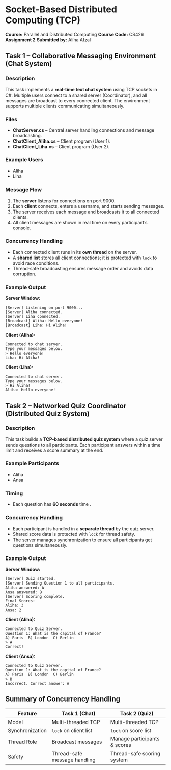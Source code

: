 # Socket-Based Distributed Computing (TCP)

**Course:** Parallel and Distributed Computing
**Course Code:** CS426
**Assignment 2**
**Submitted by:** Aliha Afzal


## Task 1 – Collaborative Messaging Environment (Chat System)

### Description

This task implements a **real-time text chat system** using TCP sockets in C#.
Multiple users connect to a shared server (Coordinator), and all messages are broadcast to every connected client.
The environment supports multiple clients communicating simultaneously.

### Files

* **ChatServer.cs** – Central server handling connections and message broadcasting.
* **ChatClient_Aliha.cs** – Client program (User 1).
* **ChatClient_Liha.cs** – Client program (User 2).

### Example Users

* Aliha
* Liha

### Message Flow

1. The **server** listens for connections on port 9000.
2. Each **client** connects, enters a username, and starts sending messages.
3. The server receives each message and broadcasts it to all connected clients.
4. All client messages are shown in real time on every participant’s console.

### Concurrency Handling

* Each connected client runs in its **own thread** on the server.
* A **shared list** stores all client connections; it is protected with `lock` to avoid race conditions.
* Thread-safe broadcasting ensures message order and avoids data corruption.

### Example Output

**Server Window:**

```
[Server] Listening on port 9000...
[Server] Aliha connected.
[Server] Liha connected.
[Broadcast] Aliha: Hello everyone!
[Broadcast] Liha: Hi Aliha!
```

**Client (Aliha):**

```
Connected to chat server.
Type your messages below.
> Hello everyone!
Liha: Hi Aliha!
```

**Client (Liha):**

```
Connected to chat server.
Type your messages below.
> Hi Aliha!
Aliha: Hello everyone!
```


## Task 2 – Networked Quiz Coordinator (Distributed Quiz System)

### Description

This task builds a **TCP-based distributed quiz system** where a quiz server sends questions to all participants.
Each participant answers within a time limit and receives a score summary at the end.



### Example Participants

* Aliha
* Ansa

### Timing

* Each question has **60 seconds** time .

### Concurrency Handling

* Each participant is handled in a **separate thread** by the quiz server.
* Shared score data is protected with `lock` for thread safety.
* The server manages synchronization to ensure all participants get questions simultaneously.

### Example Output

**Server Window:**

```
[Server] Quiz started.
[Server] Sending Question 1 to all participants.
Aliha answered: A
Ansa answered: B
[Server] Scoring complete.
Final Scores:
Aliha: 3
Ansa: 2
```

**Client (Aliha):**

```
Connected to Quiz Server.
Question 1: What is the capital of France?
A) Paris  B) London  C) Berlin
> A
Correct!
```

**Client (Ansa):**

```
Connected to Quiz Server.
Question 1: What is the capital of France?
A) Paris  B) London  C) Berlin
> B
Incorrect. Correct answer: A
```


## Summary of Concurrency Handling

| Feature         | Task 1 (Chat)                | Task 2 (Quiz)                |
| --------------- | ---------------------------- | ---------------------------- |
| Model           | Multi-threaded TCP           | Multi-threaded TCP           |
| Synchronization | `lock` on client list        | `lock` on score list         |
| Thread Role     | Broadcast messages           | Manage participants & scores |
| Safety          | Thread-safe message handling | Thread-safe scoring system   |
